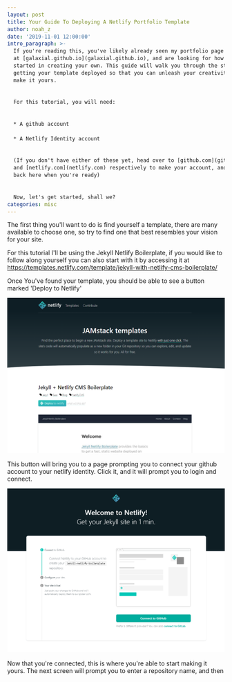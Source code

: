 ```yaml
---
layout: post
title: Your Guide To Deploying A Netlify Portfolio Template
author: noah_z
date: '2019-11-01 12:00:00'
intro_paragraph: >-
  If you're reading this, you've likely already seen my portfolio page available
  at [galaxial.github.io](galaxial.github.io), and are looking for how to get
  started in creating your own. This guide will walk you through the steps to
  getting your template deployed so that you can unleash your creativity and
  make it yours. 


  For this tutorial, you will need:


  * A github account

  * A Netlify Identity account


  (If you don't have either of these yet, head over to [github.com](github.com),
  and [netlify.com](netlify.com) respectively to make your account, and meet
  back here when you're ready)


  Now, let's get started, shall we?
categories: misc
---
```

The first thing you'll want to do is find yourself a template, there are many available to choose one, so try to find one that best resembles your vision for your site. 

For this tutorial I'll be using the Jekyll Netlify Boilerplate, if you would like to follow along yourself you can also start with it by accessing it at <https://templates.netlify.com/template/jekyll-with-netlify-cms-boilerplate/>



Once You've found your template, you should be able to see a button marked 'Deploy to Netlify'

![Deploy to netlify screenshot](/assets/img/uploads/netlify-homepage-deploy.png "Deploy to Netlify")





This button will bring you to a page prompting you to connect your github account to your netlify identity. Click it, and it will prompt you to login and connect. 



![Connect to Github Screenshot](/assets/img/uploads/connect-to-github.png "Connect to Github")



Now that you're connected, this is where you're able to start making it yours. The next screen will prompt you to enter a repository name, and then

